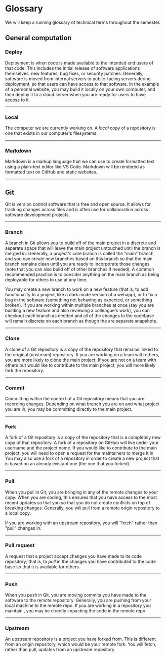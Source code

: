# Glossary

We will keep a running glossary of technical terms throughout the semester.

## General computation

### Deploy

Deployment is when code is made available to the intended end users of that code. This includes the initial release of software applications themselves, new features, bug fixes, or security patches. Generally, software is moved from internal servers to public-facing servers during deployment, so that users can have access to that software. In the example of a personal website, you may build it locally on your own computer, and then deploy it to a cloud server when you are ready for users to have access to it. 

---

### Local

The computer we are currently working on. A _local_ copy of a repository is one that exists in our computer's filesystems. 

---

### Markdown

Markdown is a markup language that we can use to create formatted text using a plain-text editor like VS Code. Markdown will be rendered as formatted text on GitHub and static websites.

---

## Git

Git is version control software that is free and open source. It allows for tracking changes across files and is often use for collaboration across software development projects.

---

### Branch

A branch in Git allows you to build off of the main project in a discrete and separate space that will leave the main project untouched until the branch is merged in. Generally, a project's core branch is called the "main" branch, and you can create new branches based on this branch so that the main branch remains clean until you are ready to incorporate those changes (note that you can also build off of other branches if needed). A common recommended practice is to consider anything on the main branch as being deployable for others to use at any time.

You may create a new branch to work on a new feature (that is, to add functionality to a project, like a dark mode version of a webapp), or to fix a bug in the software (something not behaving as expected, or something broken). If you are working within multiple branches at once (say you are building a new feature and also reviewing a colleague's work), you can checkout each branch as needed and all of the changes to the codebase will remain discrete on each branch as though the are separate snapshots.

---

### Clone

A clone of a Git repository is a copy of the repository that remains linked to the original (upstream) repository. If you are working on a team with others, you are more likely to clone the main project. If you are not on a team with others but would like to contribute to the main project, you will more likely fork the repository.

---

### Commit

Committing within the context of a Git repository means that you are recording changes. Depending on what branch you are on and what project you are in, you may be committing directly to the main project. 

---

### Fork

A fork of a Git repository is a copy of the repository that is a completely new copy of that repository. A fork of a repository on GitHub will live under your username and the project name. If you would like to contribute to the main project, you will need to open a request for the maintainers to merge it in. You may also use a fork of a repository in order to create a new project that is based on an already existant one (the one that you forked). 

---

### Pull

When you pull in Git, you are bringing in any of the remote changes to your copy. When you are coding, this ensures that you have access to the most recent updates so that you so that you do not create conflicts on top of breaking changes. Generally, you will pull from a remote origin repository to a local copy.

If you are working with an upstream repository, you will "fetch" rather than "pull" changes in. 

---

### Pull request

A request that a project accept changes you have made to its code repository; that is, to _pull_ in the changes you have contributed to the code base so that it is available for others.

---

### Push

When you push in Git, you are moving commits you have made to the software to the remote repository. Generally, you are pushing from your local machine to the remote repo. If you are working in a repository you maintain , you may be directly impacting the code in the remote repo. 

---

### Upstream

An upstream repository is a project you have forked from. This is different from an origin repository, which would be your remote fork. You will fetch, rather than pull, updates from an upstream repository. 